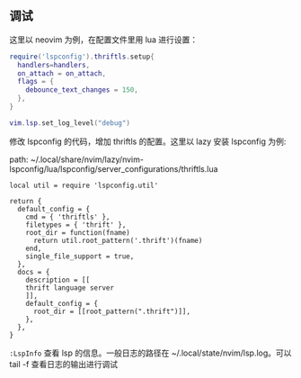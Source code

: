 ## 调试

这里以 neovim 为例，在配置文件里用 lua 进行设置：

```lua
require('lspconfig').thriftls.setup{
  handlers=handlers,
  on_attach = on_attach,
  flags = {
    debounce_text_changes = 150,
  },
}

vim.lsp.set_log_level("debug")
```

修改 lspconfig 的代码，增加 thriftls 的配置。这里以 lazy 安装 lspconfig 为例:

path: ~/.local/share/nvim/lazy/nvim-lspconfig/lua/lspconfig/server_configurations/thriftls.lua

```
local util = require 'lspconfig.util'

return {
  default_config = {
    cmd = { 'thriftls' },
    filetypes = { 'thrift' },
    root_dir = function(fname)
      return util.root_pattern('.thrift')(fname)
    end,
    single_file_support = true,
  },
  docs = {
    description = [[
    thrift language server
    ]],
    default_config = {
      root_dir = [[root_pattern(".thrift")]],
    },
  },
}
```

`:LspInfo` 查看 lsp 的信息。一般日志的路径在 ~/.local/state/nvim/lsp.log。可以 tail -f 查看日志的输出进行调试
